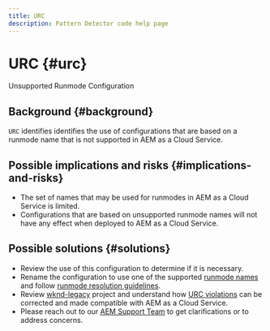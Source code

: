 ```yaml
---
title: URC
description: Pattern Detector code help page
---
```


# URC {#urc}

Unsupported Runmode Configuration

## Background {#background}

`URC` identifies identifies the use of configurations that are based on a runmode name that is not supported in AEM as a Cloud Service.

## Possible implications and risks {#implications-and-risks}

* The set of names that may be used for runmodes in AEM as a Cloud Service is limited.
* Configurations that are based on unsupported runmode names will not have any effect when deployed to AEM as a Cloud Service.

## Possible solutions {#solutions}

* Review the use of this configuration to determine if it is necessary.
* Rename the configuration to use one of the supported [runmode names](https://experienceleague.adobe.com/docs/experience-manager-cloud-service/release-notes/aem-cloud-changes.html#custom-runmodes) and follow [runmode resolution guidelines](https://experienceleague.adobe.com/docs/experience-manager-cloud-service/implementing/deploying/configuring-osgi.html#runmode-resolution).
* Review [wknd-legacy](https://github.com/adobe/aem-guides-wknd-legacy/tree/code/urc) project and understand how [URC violations](https://github.com/adobe/aem-guides-wknd-legacy/compare/main...code/urc) can be corrected and made compatible with AEM as a Cloud Service.
* Please reach out to our [AEM Support Team](https://helpx.adobe.com/enterprise/using/support-for-experience-cloud.html) to get clarifications or to address concerns.
